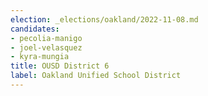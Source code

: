 ```yaml
---
election: _elections/oakland/2022-11-08.md
candidates:
- pecolia-manigo
- joel-velasquez
- kyra-mungia
title: OUSD District 6
label: Oakland Unified School District
---
```

